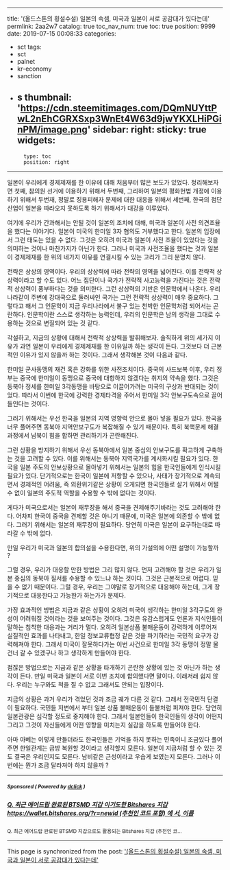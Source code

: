 
---
title: '(올드스톤의 횡설수설) 일본의 속셈, 미국과 일본이 서로 공감대가 있다는데'
permlink: 2aa2w7
catalog: true
toc_nav_num: true
toc: true
position: 9999
date: 2019-07-15 00:08:33
categories:
- sct
tags:
- sct
- palnet
- kr-economy
- sanction
- s
thumbnail: 'https://cdn.steemitimages.com/DQmNUYttPwL2nEhCGRXSxp3WnEt4W63d9jwYKXLHiPGinPM/image.png'
sidebar:
    right:
        sticky: true
widgets:
    -
        type: toc
        position: right
---


일본이 우리에게 경제제재를 한 이유에 대해 처음부터 많은 보도가 있었다. 
정리해보자면
첫째, 참의원 선거에 이용하기 위해서
두번째, 그리하여 일본의 평화헌법 개정에 이용하기 위해서
두번재, 정말로 징용피해자 문제에 대한 대응을 위해서
세번째, 한국의 첨단산업이 일본을 따라오지 못하도록 하기 위해서가 대강을 이루었다. 

여기에 우리가 간과해서는 안될 것이 일본의 조치에 대해, 미국과 일본이 사전 의견조율을 했다는 이야기다. 일본이 미국의 한미일 3자 협의도 거부했다고 한다. 일본의 입장에서 그런 태도는 있을 수 없다. 그것은 오히려 미국과 일본이 사전 조율이 있었다는 것을 의미하는 것이나 마찬가지가 아닌가 한다. 그러나 미국과 사전조율을 했다는 것과 일본이 경제제재를 한 위의 네가지 이유를 연결시킬 수 있는 고리가 그리 분명치 않다. 

전략은 상상의 영역이다. 우리의 상상력에 따라 전략의 영역을 넓어진다. 이를 전략적 상상력이라고 할 수도 있다. 어느 집단이나 국가가 전략적 사고능력을 가진다는 것은 전략적 상상력이 풍부하다는 것을 의미한다. 그런 상상력의 기반은 인문학에서 나온다. 우리나라같이 주변에 강대국으로 둘러싸인 국가는 그런 전략적 상상력이 매우 중요하다. 그렇다고 해서 그 인문학이 지금 우리나라에서 불구 있는 천박한 인문학처럼 되어서는 곤란하다. 인문학이란 스스로 생각하는 능력인데, 우리의 인문학은 남의 생각을 그대로 수용하는 것으로 변질되어 있는 것 같다. 

각설하고, 지금의 상황에 대해서 전략적 상상력을 발휘해보자. 솔직하게 위의 세가지 이유가 과연 일본이 우리에게 경제제재를 한 이유일까 하는 생각이 든다. 그것보다 더 근본적인 이유가 있지 않을까 하는 것이다. 그래서 생각해본 것이 다음과 같다. 

한미일 군사동맹의 재건 혹은 강화를 위한 사전조치이다. 중국의 사드보복 이후, 우리 정부는 중국에 한미일이 동맹으로 중국에 대항하지 않겠다는 취지의 약속을 했다. 그것은 동북아 정세를 한미일 3각동맹을 바탕으로 이끌어가려는 미국의 구상과 반대되는 것이었다. 따라서 이번에 한국에 강력한 경제타격을 주어서 한미일 3각 안보구도속으로 끌어 들인다는 것이다. 

그러기 위해서는 우선 한국을 일본의 지역 영향력 안으로 몰아 넣을 필요가 있다. 한국을 너무 풀어주면 동북아 지역안보구도가 복잡해질 수 있기 때문이다. 특히 북핵문제 해결과정에서 남북이 힘을 합하면 관리하기가 곤란해진다. 

그런 상황을 방지하기 위해서 우선 동북아에서 일본 중심의 안보구도를 확고하게 구축하는 것을 고려할 수 있다. 이를 위해서는 동북아 지역국가를 계서화시킬 필요가 있다. 한국을 일본 주도의 안보상황으로 몰아넣기 위해서는 일본의 힘을 한국인들에게 인식시킬 필요가 있다. 단기적으로는 한국이 일본에 저항할 수 있으나, 사태가 장기적으로 계속되면서 경제적인 어려움, 즉 외환위기같은 상황이 오게되면 한국인들로 살기 위해서 어쩔 수 없이 일본의 주도적 역할을 수용할 수 밖에 없다는 것이다. 

게다가 미국으로서는 일본이 재무장을 해서 중국을 견제해주기바라는 것도 고려해야 한다. 어차피 한국이 중국을 견제할 것은 아니기 때문에, 미국은 일본에 의존할 수 밖에 없다. 그러기 위해서는 일본의 재무장이 필요하다. 당연히 미국은 일본이 요구하는대로 따라갈 수 밖에 없다. 

만일 우리가 미국과 일본의 합의설을 수용한다면, 위의 가설외에 어떤 설명이 가능할까 ? 

그럴 경우, 우리가 대응할 만한 방법은 그리 많지 않다. 먼저 고려해야 할 것은 우리가 일본 중심의 동북아 질서를 수용할 수 있느냐 하는 것이다. 그것은 근본적으로 어렵다. 믿을 수 없기 때문이다. 그럴 경우, 우리는 그야말로 장기적으로 대응해야 하는데, 그게 장기적으로 대응한다고 가능한가 하는가가 문제다. 

가장 효과적인 방법은 지금과 같은 상황이 오히려 미국이 생각하는 한미일 3각구도의 완성이 어려워질 것이라는 것을 보여주는 것이다. 그것은 유감스럽게도 언론과 지식인들이 말하는 침착한 대응과는 거리가 멀다. 오히려 일본상품 불매운동이 강력하게 이루어져 실질적인 효과를 나타내고, 한일 정보교류협정 같은 것을 파기하라는 국민적 요구가 강력해져야 한다. 그래서 미국이 잘못하다가는 이번 사건으로 한미일 3각 동맹이 정말 물건너 갈 수 있겠구나 하고 생각하게 만들어야 한다. 

점잖은 방법으로는 지금과 같은 상황을 타개하기 곤란한 상황에 있는 것 아닌가 하는 생각이 든다. 만일 미국과 일본이 서로 이번 조치에 합의했다면 말이다. 이래저래 쉽지 않다. 우리는 누구와도 척을 질 수 없고 그래서도 안되는 입장이다. 

지금의 상황은 과거 우리가 겪었던 것과 조금 궤가 다른 것 같다. 그래서 전국민적 단결이 필요하다. 국민들 저변에서 부터 일본 상품 불매운동이 들불처럼 퍼져야 한다. 당연히 일본관광은 심각할 정도로 중지해야 한다. 그래서 일본인들이 한국인들의 생각이 어떤지 그리고 그것이 자신들에게 어떤 영향을 미치는지 실감을 하도록 만들어야 한다. 

아마 아베는 이렇게 만들더라도 한국인들은 기억을 하지 못하는 민족이니 조금있다 풀어주면 한일관계는 금방 복원할 것이라고 생각할지 모른다. 일본이 지금처럼 할 수 있는 것도 결국은 우리인지도 모른다. 남비같은 근성이라고 우습게 보였는지 모른다. 그러나 이번에는 뭔가 조금 달라져야 하지 않을까 ?

---

#####  <sub> **Sponsored ( Powered by [dclick](https://www.dclick.io) )** </sub>
##### [Q. 최근 에어드랍 완료된 BTSMD 지갑 이기도한  Bitshares 지갑 https://wallet.bitshares.org/?r=newid (추천인 코드 포함) 에 서, 이름](https://api.dclick.io/v1/c?x=eyJhbGciOiJIUzI1NiIsInR5cCI6IkpXVCJ9.eyJjIjoib2xkc3RvbmUiLCJzIjoiMmFhMnc3IiwiYSI6WyJ0LTE5OTgiXSwidXJsIjoiaHR0cHM6Ly9zdGVlbWl0LmNvbS9rci9AYmV3YXJlY2VudGVyYmFzZS9xLWJ0c21kLWJpdHNoYXJlcy1odHRwcy13YWxsZXQtYml0c2hhcmVzLW9yZy1yLW5ld2lkLWJ0c21kIiwiaWF0IjoxNTYzMjAzMzkyLCJleHAiOjE4Nzg1NjMzOTJ9.G2hl_r3vGJVVOqLpU61GZOEZnCJKZD6fODEOfxfytsE)
<sup>Q. 최근 에어드랍 완료된 BTSMD 지갑으로도 활용되는 Bitshares 지갑  (추천인 코...</sup>


- - -

This page is synchronized from the post: ['(올드스톤의 횡설수설) 일본의 속셈, 미국과 일본이 서로 공감대가 있다는데'](https://steemit.com/@oldstone/2aa2w7)
